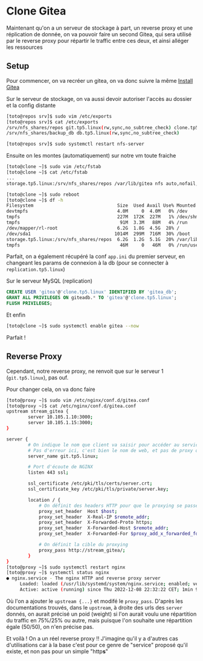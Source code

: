 # Clone Gitea

Maintenant qu'on a un serveur de stockage à part, un reverse proxy et une réplication de donnée, on va pouvoir faire un second Gitea, qui sera utilisé par le reverse proxy pour répartir le traffic entre ces deux, et ainsi alléger les ressources

## Setup

Pour commencer, on va recréer un gitea, on va donc suivre la même [Install Gitea](./gitea.md)

Sur le serveur de stockage, on va aussi devoir autoriser l'accès au dossier et la config distante

```sh
[toto@repos srv]$ sudo vim /etc/exports
[toto@repos srv]$ cat /etc/exports
/srv/nfs_shares/repos git.tp5.linux(rw,sync,no_subtree_check) clone.tp5.linux(rw,sync,no_subtree_check)
/srv/nfs_shares/backup_db db.tp5.linux(rw,sync,no_subtree_check)

[toto@repos srv]$ sudo systemctl restart nfs-server
```

Ensuite on les montes (automatiquement) sur notre vm toute fraiche

```sh
[toto@clone ~]$ sudo vim /etc/fstab
[toto@clone ~]$ cat /etc/fstab
...
storage.tp5.linux:/srv/nfs_shares/repos /var/lib/gitea nfs auto,nofail,noatime,nolock,intr,tcp,actimeo=1800 0 0

[toto@clone ~]$ sudo reboot
[toto@clone ~]$ df -h
Filesystem                               Size  Used Avail Use% Mounted on
devtmpfs                                 4.0M     0  4.0M   0% /dev
tmpfs                                    227M  172K  227M   1% /dev/shm
tmpfs                                     91M  3.3M   88M   4% /run
/dev/mapper/rl-root                      6.2G  1.8G  4.5G  28% /
/dev/sda1                               1014M  299M  716M  30% /boot
storage.tp5.linux:/srv/nfs_shares/repos  6.2G  1.2G  5.1G  20% /var/lib/gitea
tmpfs                                     46M     0   46M   0% /run/user/1000
```

Parfait, on a également récupéré la conf `app.ini` du premier serveur, en changeant les params de connexion à la db (pour se connecter à `replication.tp5.linux`)

Sur le serveur MySQL (replication)

```sql
CREATE USER 'gitea'@'clone.tp5.linux' IDENTIFIED BY 'gitea_db';
GRANT ALL PRIVILEGES ON giteadb.* TO 'gitea'@'clone.tp5.linux';
FLUSH PRIVILEGES;
```

Et enfin

```sh
[toto@clone ~]$ sudo systemctl enable gitea --now
```

Parfait !

## Reverse Proxy

Cependant, notre reverse proxy, ne renvoit que sur le serveur 1 (`git.tp5.linux`), pas ouf.

Pour changer cela, on va donc faire

```sh
[toto@proxy ~]$ sudo vim /etc/nginx/conf.d/gitea.conf
[toto@proxy ~]$ cat /etc/nginx/conf.d/gitea.conf
upstream stream_gitea {
        server 10.105.1.10:3000;
        server 10.105.1.15:3000;
}

server {
        # On indique le nom que client va saisir pour accéder au service
        # Pas d'erreur ici, c'est bien le nom de web, et pas de proxy qu'on veut ici !
        server_name git.tp5.linux;

        # Port d'écoute de NGINX
        listen 443 ssl;

        ssl_certificate /etc/pki/tls/certs/server.crt;
        ssl_certificate_key /etc/pki/tls/private/server.key;

        location / {
            # On définit des headers HTTP pour que le proxying se passe bien
            proxy_set_header  Host $host;
            proxy_set_header  X-Real-IP $remote_addr;
            proxy_set_header  X-Forwarded-Proto https;
            proxy_set_header  X-Forwarded-Host $remote_addr;
            proxy_set_header  X-Forwarded-For $proxy_add_x_forwarded_for;

            # On définit la cible du proxying
            proxy_pass http://stream_gitea/;
        }
}
[toto@proxy ~]$ sudo systemctl restart nginx
[toto@proxy ~]$ systemctl status nginx
● nginx.service - The nginx HTTP and reverse proxy server
     Loaded: loaded (/usr/lib/systemd/system/nginx.service; enabled; vendor preset: disabled)
     Active: active (running) since Thu 2022-12-08 22:32:22 CET; 1min 9s ago
```

Où l'on a ajouter le `upstream {...}` et modifé le `proxy_pass`.
D'après les documentations trouvés, dans le `upstream`, à droite des urls des `server` donnés, on aurait précisé un poid (weight) si l'on aurait voulu une répartition du traffic en 75%/25% ou autre, mais puisque l'on souhaite une répartition égale (50/50), on n'en précise pas.

Et voilà ! On a un réel reverse proxy !! J'imagine qu'il y a d'autres cas d'utilisations car à la base c'est pour ce genre de "service" proposé qu'il existe, et non pas pour un simple "http**s**"
